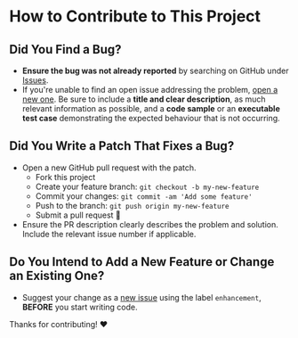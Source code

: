# How to Contribute to This Project

## Did You Find a Bug?

  - **Ensure the bug was not already reported** by searching on GitHub under [Issues][issues].
  - If you're unable to find an open issue addressing the problem, [open a new one][new-issue]. Be sure to include a **title and clear description**, as much relevant information as possible, and a **code sample** or an **executable test case** demonstrating the expected behaviour that is not occurring.

## Did You Write a Patch That Fixes a Bug?

  - Open a new GitHub pull request with the patch.
    + Fork this project
    + Create your feature branch: `git checkout -b my-new-feature`
    + Commit your changes: `git commit -am 'Add some feature'`
    + Push to the branch: `git push origin my-new-feature`
    + Submit a pull request :tada:
  - Ensure the PR description clearly describes the problem and solution. Include the relevant issue number if applicable.

## Do You Intend to Add a New Feature or Change an Existing One?

  - Suggest your change as a [new issue][new-issue] using the label `enhancement`, **BEFORE** you start writing code.

Thanks for contributing! :heart:


[//]: # (Simply change the URL's below to your own project information)

[issues]: https://github.com/justinhartman/.github/issues
[new-issue]: https://github.com/justinhartman/.github/issues/new

